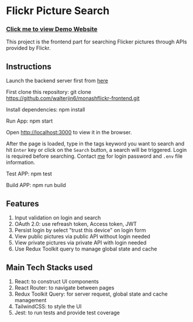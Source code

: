 # Flickr Picture Search

### [Click me to view Demo Website](https://monashflickr.onrender.com/)

This project is the frontend part for searching Flicker pictures through APIs provided by Flickr.

## Instructions

Launch the backend server first from [here](https://github.com/walterjin6/monashflickr-backend)

First clone this repository:  git clone https://github.com/walterjin6/monashflickr-frontend.git

Install dependencies: npm install

Run App: npm start

Open [http://localhost:3000](http://localhost:3000) to view it in the browser.

After the page is loaded, type in the tags keyword you want to search and hit `Enter` key or click on the `Search` button, a search will be triggered. Login is required before searching.  Contact [me](mailto:jinwei6@gmail.com) for login password and `.env` file information.

Test APP: npm test

Build APP: npm run build

## Features

1.  Input validation on login and search
2.  OAuth 2.0: use refreash token, Access token, JWT 
3.  Persist login by select "trust this device" on login form
4.  View public pictures via public API without login needed
5.  View private pictures via private API with login needed
6.  Use Redux Toolkit query to manage global state and cache

## Main Tech Stacks used

1. React: to construct UI components
2. React Router: to navigate between pages
3. Redux Toolkit Query: for server request, global state and cache management
4. TailwindCSS: to style the UI
5. Jest: to run tests and provide test coverage